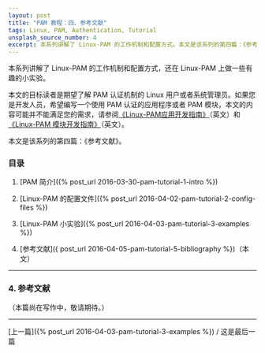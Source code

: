 ```yaml
---
layout: post
title: "PAM 教程：四、参考文献"
tags: Linux, PAM, Authentication, Tutorial
unsplash_source_number: 4
excerpt: 本系列讲解了 Linux-PAM 的工作机制和配置方式。本文是该系列的第四篇：《参考文献》，列出了对本文非常有帮助的文章和链接。向各位前辈表示敬意。
---
```


本系列讲解了 Linux-PAM 的工作机制和配置方式，还在 Linux-PAM 上做一些有趣的小实验。

本文的目标读者是期望了解 PAM 认证机制的 Linux 用户或者系统管理员。如果您是开发人员，希望编写一个使用 PAM 认证的应用程序或者 PAM 模块，本文的内容可能并不能满足您的需求，请参阅[《Linux-PAM应用开发指南》](http://www.linux-pam.org/Linux-PAM-html/Linux-PAM_ADG.html)（英文）和[《Linux-PAM 模块开发指南》](http://www.linux-pam.org/Linux-PAM-html/Linux-PAM_MWG.html)（英文）。

本文是该系列的第四篇：《参考文献》。

### 目录

1. [PAM 简介]({% post_url 2016-03-30-pam-tutorial-1-intro %})

2. [Linux-PAM 的配置文件]({% post_url 2016-04-02-pam-tutorial-2-config-files %})

3. [Linux-PAM 小实验]({% post_url 2016-04-03-pam-tutorial-3-examples %})

4. [参考文献]({ post_url 2016-04-05-pam-tutorial-5-bibliography %})（本文）

---

### 4. 参考文献

（本篇尚在写作中，敬请期待。）

---
[上一篇]({% post_url 2016-04-03-pam-tutorial-3-examples %}) / 这是最后一篇
